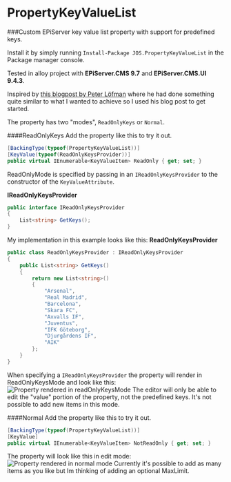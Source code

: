 # PropertyKeyValueList
###Custom EPiServer key value list property with support for predefined keys.

Install it by simply running ```Install-Package JOS.PropertyKeyValueList``` in the Package manager console.

Tested in alloy project with **EPiServer.CMS 9.7** and **EPiServer.CMS.UI 9.4.3**. 

Inspired by [this blogpost by Peter Löfman](http://epideveloper.blogspot.se/2013/10/episerver-7-custom-property-combined.html) where he had done something quite similar to what I wanted to achieve so I used his blog post to get started.

The property has two "modes", ```ReadOnlyKeys``` or ```Normal```.

####ReadOnlyKeys
Add the property like this to try it out.
```csharp
[BackingType(typeof(PropertyKeyValueList))]
[KeyValue(typeof(ReadOnlyKeysProvider))]
public virtual IEnumerable<KeyValueItem> ReadOnly { get; set; }
```
ReadOnlyMode is specified by passing in an ```IReadOnlyKeysProvider``` to the constructor of the ```KeyValueAttribute```.

**IReadOnlyKeysProvider**
```csharp
public interface IReadOnlyKeysProvider
{
    List<string> GetKeys();
}
```
My implementation in this example looks like this:
**ReadOnlyKeysProvider**
```csharp
public class ReadOnlyKeysProvider : IReadOnlyKeysProvider
{
    public List<string> GetKeys()
    {
        return new List<string>()
        {
            "Arsenal",
            "Real Madrid",
            "Barcelona",
            "Skara FC",
            "Axvalls IF",
            "Juventus",
            "IFK Göteborg",
            "Djurgårdens IF",
            "AIK"
        };
    }
}
```

When specifying a ```IReadOnlyKeysProvider``` the property will render in ReadOnlyKeysMode and look like this:
![Property rendered in readOnlyKeysMode](https://josefottosson.se/content/images/2016/05/readOnlyKeysMode--1-.PNG)
The editor will only be able to edit the "value" portion of the property, not the predefined keys. It's not possible to add new items in this mode.

####Normal
Add the property like this to try it out.
```csharp
[BackingType(typeof(PropertyKeyValueList))]
[KeyValue]
public virtual IEnumerable<KeyValueItem> NotReadOnly { get; set; }
```
The property will look like this in edit mode:
![Property rendered in normal mode](https://josefottosson.se/content/images/2016/05/normalMode.gif)
Currently it's possible to add as many items as you like but Im thinking of adding an optional MaxLimit.
